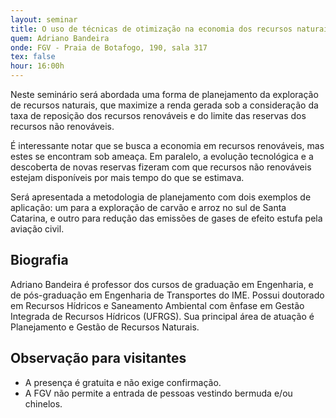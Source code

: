 ```yaml
---
layout: seminar
title: O uso de técnicas de otimização na economia dos recursos naturais
quem: Adriano Bandeira
onde: FGV - Praia de Botafogo, 190, sala 317
tex: false
hour: 16:00h
---
```


Neste seminário será abordada uma forma de planejamento da exploração
de recursos naturais, que maximize a renda gerada sob a consideração
da taxa de reposição dos recursos renováveis e do limite das reservas
dos recursos não renováveis.

É interessante notar que se busca a economia em recursos renováveis,
mas estes se encontram sob ameaça. Em paralelo, a evolução tecnológica
e a descoberta de novas reservas fizeram com que recursos não
renováveis estejam disponíveis por mais tempo do que se estimava.

Será apresentada a metodologia de planejamento com dois exemplos de
aplicação: um para a exploração de carvão e arroz no sul de Santa
Catarina, e outro para redução das emissões de gases de efeito estufa
pela aviação civil.

## Biografia

Adriano Bandeira é professor dos cursos de graduação em Engenharia, e
de pós-graduação em Engenharia de Transportes do IME. Possui doutorado
em Recursos Hídricos e Saneamento Ambiental com ênfase em Gestão
Integrada de Recursos Hídricos (UFRGS). Sua principal área de atuação
é Planejamento e Gestão de Recursos Naturais.

## Observação para visitantes

- A presença é gratuita e não exige confirmação.
- A FGV não permite a entrada de pessoas vestindo bermuda e/ou chinelos.
